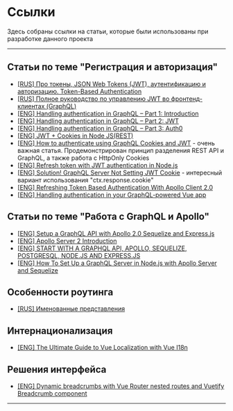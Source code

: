 # Ссылки

Здесь собраны ссылки на статьи, которые были использованы при разработке данного проекта

---

## Статьи по теме "Регистрация и авторизация"

- [[RUS] Про токены, JSON Web Tokens (JWT), аутентификацию и авторизацию. Token-Based Authentication](https://gist.github.com/zmts/802dc9c3510d79fd40f9dc38a12bccfc)
- [[RUS] Полное руководство по управлению JWT во фронтенд-клиентах (GraphQL)](https://medium.com/nuances-of-programming/%D0%BF%D0%BE%D0%BB%D0%BD%D0%BE%D0%B5-%D1%80%D1%83%D0%BA%D0%BE%D0%B2%D0%BE%D0%B4%D1%81%D1%82%D0%B2%D0%BE-%D0%BF%D0%BE-%D1%83%D0%BF%D1%80%D0%B0%D0%B2%D0%BB%D0%B5%D0%BD%D0%B8%D1%8E-jwt-%D0%B2%D0%BE-%D1%84%D1%80%D0%BE%D0%BD%D1%82%D0%B5%D0%BD%D0%B4-%D0%BA%D0%BB%D0%B8%D0%B5%D0%BD%D1%82%D0%B0%D1%85-graphql-b9b5103062a3)
- [[ENG] Handling authentication in GraphQL – Part 1: Introduction](https://blog.pusher.com/handling-authentication-in-graphql/)
- [[ENG] Handling authentication in GraphQL – Part 2: JWT](https://blog.pusher.com/handling-authentication-in-graphql-jwt/)
- [[ENG] Handling authentication in GraphQL – Part 3: Auth0](https://blog.pusher.com/handling-authentication-in-graphql-auth0/)
- [[ENG] JWT + Cookies in Node JS(REST)](https://dev.to/mr_cea/remaining-stateless-jwt-cookies-in-node-js-3lle)
- [[ENG] How to authenticate using GraphQL Cookies and JWT](https://flaviocopes.com/graphql-auth-apollo-jwt-cookies/) - очень важная статья. Продемонстрирован принцип разделения REST API и GraphQL, а также работа с HttpOnly Cookies
- [[ENG] Refresh token with JWT authentication in Node.js](https://solidgeargroup.com/en/refresh-token-with-jwt-authentication-node-js/)
- [[ENG] Solution! GraphQL Server Not Setting JWT Cookie](https://dev.to/doylecodes/graphql-server-not-setting-jwt-cookie-1gme) - интересный вариант использования "ctx.response.cookie"
- [[ENG] Refreshing Token Based Authentication With Apollo Client 2.0](https://medium.com/@lucasmcgartland/refreshing-token-based-authentication-with-apollo-client-2-0-7d45c20dc703)
- [[ENG] Handling authentication in your GraphQL-powered Vue app](https://blog.logrocket.com/handling-authentication-in-your-graphql-powered-vue-app/)

## Статьи по теме "Работа с GraphQL и Apollo"

- [[ENG] Setup a GraphQL API with Apollo 2.0 Sequelize and Express.js](https://medium.com/valtech-ch/setup-a-graphql-api-with-apollo-2-0-sequelize-and-express-js-608d1365d776)
- [[ENG] Apollo Server 2 Introduction](https://medium.com/codingthesmartway-com-blog/apollo-server-2-introduction-efc4026f5654)
- [[ENG] START WITH A GRAPHQL API, APOLLO, SEQUELIZE, POSTGRESQL, NODE.JS AND EXPRESS.JS](https://markomatic.me/blog/node-express-sequelize-pg-graphql/)
- [[ENG] How To Set Up a GraphQL Server in Node.js with Apollo Server and Sequelize](https://www.digitalocean.com/community/tutorials/how-to-set-up-a-graphql-server-in-node-js-with-apollo-server-and-sequelize)

## Особенности роутинга
- [[RUS] Именованные представления](https://router.vuejs.org/ru/guide/essentials/named-views.html#%D0%B2n%D0%BE%D0%B6%D0%B5%D0%BD%D0%BD%D1%8B%D0%B5-%D0%B8%D0%BC%D0%B5%D0%BD%D0%BE%D0%B2%D0%B0%D0%BD%D0%BD%D1%8B%D0%B5-%D0%BF%D1%80%D0%B5%D0%B4%D1%81%D1%82%D0%B0%D0%B2n%D0%B5%D0%BD%D0%B8%D1%8F)

## Интернационализация
- [[ENG] The Ultimate Guide to Vue Localization with Vue I18n](https://phrase.com/blog/posts/ultimate-guide-to-vue-localization-with-vue-i18n/#srclocalesenjson)

## Решения интерфейса
- [[ENG] Dynamic breadcrumbs with Vue Router nested routes and Vuetify Breadcrumb component](https://kinoshita.eti.br/2019/11/09/dynamic-breadcrumbs-with-vue-router-nested-routes-and-vuetify-breadcrumb-component.html)
---
